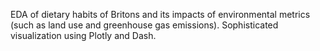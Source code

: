 EDA of dietary habits of Britons and its impacts of environmental metrics (such as land use and greenhouse gas emissions).
Sophisticated visualization using Plotly and Dash.
